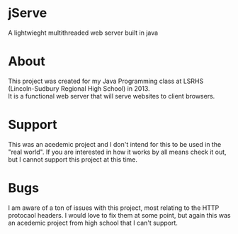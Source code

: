 jServe
======

A lightwieght multithreaded web server built in java

About
=====

This project was created for my Java Programming class at LSRHS (Lincoln-Sudbury Regional High School) in 2013.  
It is a functional web server that will serve websites to client browsers.

Support
=======

This was an acedemic project and I don't intend for this to be used in the "real world".  If you are interested
in how it works by all means check it out, but I cannot support this project at this time.

Bugs
====

I am aware of a ton of issues with this project, most relating to the HTTP protocaol headers. I would love to fix
them at some point, but again this was an acedemic project from high school that I can't support.

